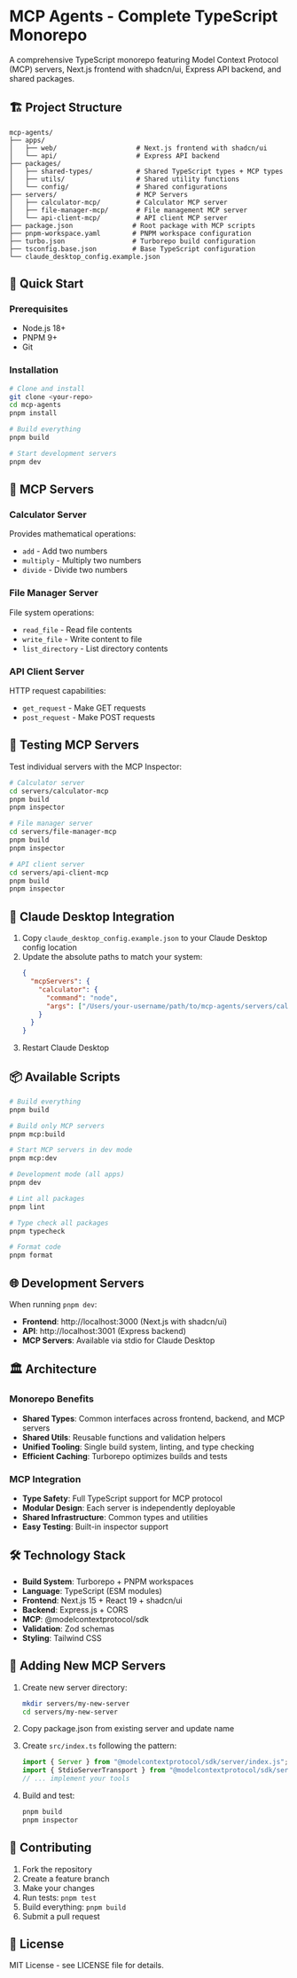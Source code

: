 # MCP Agents - Complete TypeScript Monorepo

A comprehensive TypeScript monorepo featuring Model Context Protocol (MCP) servers, Next.js frontend with shadcn/ui, Express API backend, and shared packages.

## 🏗️ Project Structure

```
mcp-agents/
├── apps/
│   ├── web/                    # Next.js frontend with shadcn/ui
│   └── api/                    # Express API backend
├── packages/
│   ├── shared-types/           # Shared TypeScript types + MCP types
│   ├── utils/                  # Shared utility functions
│   └── config/                 # Shared configurations
├── servers/                    # MCP Servers
│   ├── calculator-mcp/         # Calculator MCP server
│   ├── file-manager-mcp/       # File management MCP server
│   └── api-client-mcp/         # API client MCP server
├── package.json               # Root package with MCP scripts
├── pnpm-workspace.yaml        # PNPM workspace configuration
├── turbo.json                 # Turborepo build configuration
├── tsconfig.base.json         # Base TypeScript configuration
└── claude_desktop_config.example.json
```

## 🚀 Quick Start

### Prerequisites
- Node.js 18+ 
- PNPM 9+
- Git

### Installation
```bash
# Clone and install
git clone <your-repo>
cd mcp-agents
pnpm install

# Build everything
pnpm build

# Start development servers
pnpm dev
```

## 🤖 MCP Servers

### Calculator Server
Provides mathematical operations:
- `add` - Add two numbers
- `multiply` - Multiply two numbers  
- `divide` - Divide two numbers

### File Manager Server
File system operations:
- `read_file` - Read file contents
- `write_file` - Write content to file
- `list_directory` - List directory contents

### API Client Server
HTTP request capabilities:
- `get_request` - Make GET requests
- `post_request` - Make POST requests

## 🧪 Testing MCP Servers

Test individual servers with the MCP Inspector:

```bash
# Calculator server
cd servers/calculator-mcp
pnpm build
pnpm inspector

# File manager server
cd servers/file-manager-mcp  
pnpm build
pnpm inspector

# API client server
cd servers/api-client-mcp
pnpm build
pnpm inspector
```

## 🔧 Claude Desktop Integration

1. Copy `claude_desktop_config.example.json` to your Claude Desktop config location
2. Update the absolute paths to match your system:
   ```json
   {
     "mcpServers": {
       "calculator": {
         "command": "node",
         "args": ["/Users/your-username/path/to/mcp-agents/servers/calculator-mcp/dist/index.js"]
       }
     }
   }
   ```
3. Restart Claude Desktop

## 📦 Available Scripts

```bash
# Build everything
pnpm build

# Build only MCP servers
pnpm mcp:build

# Start MCP servers in dev mode
pnpm mcp:dev

# Development mode (all apps)
pnpm dev

# Lint all packages
pnpm lint

# Type check all packages
pnpm typecheck

# Format code
pnpm format
```

## 🌐 Development Servers

When running `pnpm dev`:
- **Frontend**: http://localhost:3000 (Next.js with shadcn/ui)
- **API**: http://localhost:3001 (Express backend)
- **MCP Servers**: Available via stdio for Claude Desktop

## 🏛️ Architecture

### Monorepo Benefits
- **Shared Types**: Common interfaces across frontend, backend, and MCP servers
- **Shared Utils**: Reusable functions and validation helpers
- **Unified Tooling**: Single build system, linting, and type checking
- **Efficient Caching**: Turborepo optimizes builds and tests

### MCP Integration
- **Type Safety**: Full TypeScript support for MCP protocol
- **Modular Design**: Each server is independently deployable
- **Shared Infrastructure**: Common types and utilities
- **Easy Testing**: Built-in inspector support

## 🛠️ Technology Stack

- **Build System**: Turborepo + PNPM workspaces
- **Language**: TypeScript (ESM modules)
- **Frontend**: Next.js 15 + React 19 + shadcn/ui
- **Backend**: Express.js + CORS
- **MCP**: @modelcontextprotocol/sdk
- **Validation**: Zod schemas
- **Styling**: Tailwind CSS

## 📝 Adding New MCP Servers

1. Create new server directory:
   ```bash
   mkdir servers/my-new-server
   cd servers/my-new-server
   ```

2. Copy package.json from existing server and update name

3. Create `src/index.ts` following the pattern:
   ```typescript
   import { Server } from "@modelcontextprotocol/sdk/server/index.js";
   import { StdioServerTransport } from "@modelcontextprotocol/sdk/server/stdio.js";
   // ... implement your tools
   ```

4. Build and test:
   ```bash
   pnpm build
   pnpm inspector
   ```

## 🤝 Contributing

1. Fork the repository
2. Create a feature branch
3. Make your changes
4. Run tests: `pnpm test`
5. Build everything: `pnpm build`
6. Submit a pull request

## 📄 License

MIT License - see LICENSE file for details.
